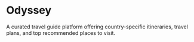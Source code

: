 # Odyssey
A curated travel guide platform offering country-specific itineraries, travel plans, and top recommended places to visit.

